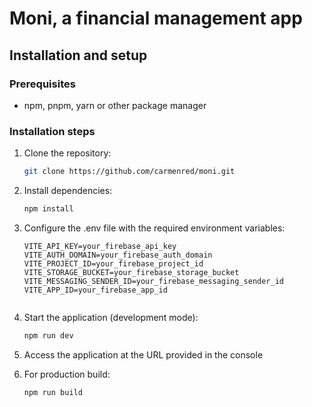 # Moni, a financial management app

## Installation and setup

### Prerequisites
- npm, pnpm, yarn or other package manager

### Installation steps

1. Clone the repository:
   ```bash
   git clone https://github.com/carmenred/moni.git


2. Install dependencies:
   ```bash
   npm install

3. Configure the .env file with the required environment variables:
   ```env
   VITE_API_KEY=your_firebase_api_key
   VITE_AUTH_DOMAIN=your_firebase_auth_domain
   VITE_PROJECT_ID=your_firebase_project_id
   VITE_STORAGE_BUCKET=your_firebase_storage_bucket
   VITE_MESSAGING_SENDER_ID=your_firebase_messaging_sender_id
   VITE_APP_ID=your_firebase_app_id


4. Start the application (development mode):
   ```bash
   npm run dev


5. Access the application at the URL provided in the console

6. For production build:
   ```bash
   npm run build

